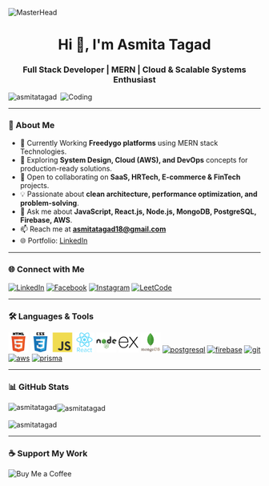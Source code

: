 ![MasterHead](https://images.openai.com/thumbnails/url/zCoN-Hicu1mSUVJSUGylr5-al1xUWVCSmqJbkpRnoJdeXJJYkpmsl5yfq5-Zm5ieWmxfaAuUsXL0S7F0Tw4sikpNN86uyPEJMDAKNSnxKAyICgstiAgOdIrINnc1cNMt841KCqtM9U4rSa0yzXD2znA2LzL2THMLD1QrBgAYvimb)

<h1 align="center">Hi 👋, I'm Asmita Tagad</h1>
<h3 align="center">Full Stack Developer | MERN | Cloud & Scalable Systems Enthusiast</h3>

<img align="right" alt="Coding" width="400" src="https://res.cloudinary.com/practicaldev/image/fetch/s--2bZIjPGC--/c_limit%2Cf_auto%2Cfl_progressive%2Cq_66%2Cw_880/https://dev-to-uploads.s3.amazonaws.com/i/d4tvukbt5mra37cvwklk.gif">

<p align="left"> <img src="https://komarev.com/ghpvc/?username=asmitatagad&label=Profile%20views&color=0e75b6&style=flat" alt="asmitatagad" /> </p>

---

### 🚀 About Me
- 🔭 Currently Working **Freedygo platforms** using MERN stack Technologies.  
- 🌱 Exploring **System Design, Cloud (AWS), and DevOps** concepts for production-ready solutions.  
- 👯 Open to collaborating on **SaaS, HRTech, E-commerce & FinTech** projects.  
- 💡 Passionate about **clean architecture, performance optimization, and problem-solving**.  
- 💬 Ask me about **JavaScript, React.js, Node.js, MongoDB, PostgreSQL, Firebase, AWS**.  
- 📫 Reach me at **asmitatagad18@gmail.com**  
- 🌐 Portfolio: [LinkedIn](https://www.linkedin.com/in/asmita-tagad-174a4918b/)  

---

### 🌐 Connect with Me
<p align="left">
<a href="https://linkedin.com/in/asmita-tagad" target="blank"><img align="center" src="https://raw.githubusercontent.com/rahuldkjain/github-profile-readme-generator/master/src/images/icons/Social/linked-in-alt.svg" alt="LinkedIn" height="30" width="40" /></a>
<a href="https://fb.com/asmita-tagad" target="blank"><img align="center" src="https://raw.githubusercontent.com/rahuldkjain/github-profile-readme-generator/master/src/images/icons/Social/facebook.svg" alt="Facebook" height="30" width="40" /></a>
<a href="https://instagram.com/its_a_smita07" target="blank"><img align="center" src="https://raw.githubusercontent.com/rahuldkjain/github-profile-readme-generator/master/src/images/icons/Social/instagram.svg" alt="Instagram" height="30" width="40" /></a>
<a href="https://www.leetcode.com/asmitatagad" target="blank"><img align="center" src="https://raw.githubusercontent.com/rahuldkjain/github-profile-readme-generator/master/src/images/icons/Social/leet-code.svg" alt="LeetCode" height="30" width="40" /></a>
</p>

---

### 🛠️ Languages & Tools
<p align="left"> 
<a href="https://www.w3.org/html/" target="_blank" rel="noreferrer"><img src="https://raw.githubusercontent.com/devicons/devicon/master/icons/html5/html5-original-wordmark.svg" alt="html5" width="40" height="40"/></a>
<a href="https://www.w3schools.com/css/" target="_blank" rel="noreferrer"><img src="https://raw.githubusercontent.com/devicons/devicon/master/icons/css3/css3-original-wordmark.svg" alt="css3" width="40" height="40"/></a>
<a href="https://developer.mozilla.org/en-US/docs/Web/JavaScript" target="_blank" rel="noreferrer"><img src="https://raw.githubusercontent.com/devicons/devicon/master/icons/javascript/javascript-original.svg" alt="javascript" width="40" height="40"/></a>
<a href="https://reactjs.org/" target="_blank" rel="noreferrer"><img src="https://raw.githubusercontent.com/devicons/devicon/master/icons/react/react-original-wordmark.svg" alt="react" width="40" height="40"/></a>
<a href="https://nodejs.org/" target="_blank" rel="noreferrer"><img src="https://raw.githubusercontent.com/devicons/devicon/master/icons/nodejs/nodejs-original-wordmark.svg" alt="nodejs" width="40" height="40"/></a>
<a href="https://expressjs.com/" target="_blank" rel="noreferrer"><img src="https://raw.githubusercontent.com/devicons/devicon/master/icons/express/express-original.svg" alt="express" width="40" height="40"/></a>
<a href="https://www.mongodb.com/" target="_blank" rel="noreferrer"><img src="https://raw.githubusercontent.com/devicons/devicon/master/icons/mongodb/mongodb-original-wordmark.svg" alt="mongodb" width="40" height="40"/></a>
<a href="https://www.postgresql.org/" target="_blank" rel="noreferrer"><img src="https://cdn.jsdelivr.net/gh/devicons/devicon/icons/postgresql/postgresql-original-wordmark.svg" alt="postgresql" width="40" height="40"/></a>
<a href="https://firebase.google.com/" target="_blank" rel="noreferrer"><img src="https://www.vectorlogo.zone/logos/firebase/firebase-icon.svg" alt="firebase" width="40" height="40"/></a>
<a href="https://git-scm.com/" target="_blank" rel="noreferrer"><img src="https://www.vectorlogo.zone/logos/git-scm/git-scm-icon.svg" alt="git" width="40" height="40"/></a>
<a href="https://aws.amazon.com/" target="_blank" rel="noreferrer"><img src="https://cdn.worldvectorlogo.com/logos/amazon-web-services-2.svg" alt="aws" width="40" height="40"/></a>
<a href="https://www.prisma.io/" target="_blank" rel="noreferrer"><img src="https://cdn.worldvectorlogo.com/logos/prisma-2.svg" alt="prisma" width="40" height="40"/></a>
</p>

---

### 📊 GitHub Stats
<p>
<img align="left" src="https://github-readme-stats.vercel.app/api/top-langs?username=asmitatagad&show_icons=true&locale=en&layout=compact&theme=radical" alt="asmitatagad" />
</p>

<p>
<img align="center" src="https://github-readme-stats.vercel.app/api?username=asmitatagad&show_icons=true&locale=en&theme=radical" alt="asmitatagad" />
</p>

<p>
<img align="center" src="https://github-readme-streak-stats.herokuapp.com/?user=asmitatagad&theme=radical" alt="asmitatagad" />
</p>

---

### ☕ Support My Work
<p><a href="https://www.buymeacoffee.com/asmitatagad"> <img align="left" src="https://cdn.buymeacoffee.com/buttons/v2/default-yellow.png" height="50" width="210" alt="Buy Me a Coffee" /></a></p>
<br><br>
